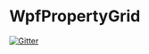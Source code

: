 # WpfPropertyGrid

[![Gitter](https://badges.gitter.im/JohanLarsson/WpfPropertyGrid.svg)](https://gitter.im/JohanLarsson/WpfPropertyGrid?utm_source=badge&utm_medium=badge&utm_campaign=pr-badge&utm_content=badge)
